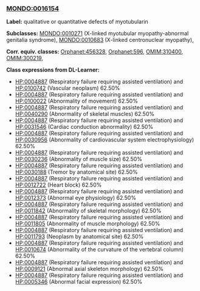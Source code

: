 
### [MONDO:0016154](http://purl.obolibrary.org/obo/MONDO_0016154)
**Label:** qualitative or quantitative defects of myotubularin

**Subclasses:** [MONDO:0010271](http://purl.obolibrary.org/obo/MONDO_0010271) (X-linked myotubular myopathy-abnormal genitalia syndrome), [MONDO:0010683](http://purl.obolibrary.org/obo/MONDO_0010683) (X-linked centronuclear myopathy), 

**Corr. equiv. classes:** [Orphanet:456328](http://www.orpha.net/ORDO/Orphanet_456328), [Orphanet:596](http://www.orpha.net/ORDO/Orphanet_596), [OMIM:310400](http://purl.obolibrary.org/obo/OMIM_310400), [OMIM:300219](http://purl.obolibrary.org/obo/OMIM_300219), 

**Class expressions from DL-Learner:**

- [HP:0004887](http://purl.obolibrary.org/obo/HP_0004887) (Respiratory failure requiring assisted ventilation) and [HP:0100742](http://purl.obolibrary.org/obo/HP_0100742) (Vascular neoplasm) 62.50%
- [HP:0004887](http://purl.obolibrary.org/obo/HP_0004887) (Respiratory failure requiring assisted ventilation) and [HP:0100022](http://purl.obolibrary.org/obo/HP_0100022) (Abnormality of movement) 62.50%
- [HP:0004887](http://purl.obolibrary.org/obo/HP_0004887) (Respiratory failure requiring assisted ventilation) and [HP:0040290](http://purl.obolibrary.org/obo/HP_0040290) (Abnormality of skeletal muscles) 62.50%
- [HP:0004887](http://purl.obolibrary.org/obo/HP_0004887) (Respiratory failure requiring assisted ventilation) and [HP:0031546](http://purl.obolibrary.org/obo/HP_0031546) (Cardiac conduction abnormality) 62.50%
- [HP:0004887](http://purl.obolibrary.org/obo/HP_0004887) (Respiratory failure requiring assisted ventilation) and [HP:0030956](http://purl.obolibrary.org/obo/HP_0030956) (Abnormality of cardiovascular system electrophysiology) 62.50%
- [HP:0004887](http://purl.obolibrary.org/obo/HP_0004887) (Respiratory failure requiring assisted ventilation) and [HP:0030236](http://purl.obolibrary.org/obo/HP_0030236) (Abnormality of muscle size) 62.50%
- [HP:0004887](http://purl.obolibrary.org/obo/HP_0004887) (Respiratory failure requiring assisted ventilation) and [HP:0030188](http://purl.obolibrary.org/obo/HP_0030188) (Tremor by anatomical site) 62.50%
- [HP:0004887](http://purl.obolibrary.org/obo/HP_0004887) (Respiratory failure requiring assisted ventilation) and [HP:0012722](http://purl.obolibrary.org/obo/HP_0012722) (Heart block) 62.50%
- [HP:0004887](http://purl.obolibrary.org/obo/HP_0004887) (Respiratory failure requiring assisted ventilation) and [HP:0012373](http://purl.obolibrary.org/obo/HP_0012373) (Abnormal eye physiology) 62.50%
- [HP:0004887](http://purl.obolibrary.org/obo/HP_0004887) (Respiratory failure requiring assisted ventilation) and [HP:0011842](http://purl.obolibrary.org/obo/HP_0011842) (Abnormality of skeletal morphology) 62.50%
- [HP:0004887](http://purl.obolibrary.org/obo/HP_0004887) (Respiratory failure requiring assisted ventilation) and [HP:0011805](http://purl.obolibrary.org/obo/HP_0011805) (Abnormality of muscle morphology) 62.50%
- [HP:0004887](http://purl.obolibrary.org/obo/HP_0004887) (Respiratory failure requiring assisted ventilation) and [HP:0011793](http://purl.obolibrary.org/obo/HP_0011793) (Neoplasm by anatomical site) 62.50%
- [HP:0004887](http://purl.obolibrary.org/obo/HP_0004887) (Respiratory failure requiring assisted ventilation) and [HP:0010674](http://purl.obolibrary.org/obo/HP_0010674) (Abnormality of the curvature of the vertebral column) 62.50%
- [HP:0004887](http://purl.obolibrary.org/obo/HP_0004887) (Respiratory failure requiring assisted ventilation) and [HP:0009121](http://purl.obolibrary.org/obo/HP_0009121) (Abnormal axial skeleton morphology) 62.50%
- [HP:0004887](http://purl.obolibrary.org/obo/HP_0004887) (Respiratory failure requiring assisted ventilation) and [HP:0005346](http://purl.obolibrary.org/obo/HP_0005346) (Abnormal facial expression) 62.50%


